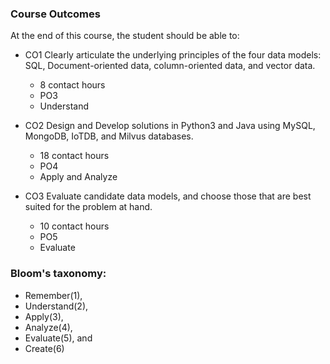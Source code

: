 
### Course Outcomes
At the end of this course, the student should be able to:
- CO1 Clearly articulate the underlying principles of the four
    data models: SQL, Document-oriented data, column-oriented data,
    and vector data.
    - 8 contact hours
    - PO3
    - Understand 

- CO2 Design and Develop solutions in Python3 and Java using MySQL, MongoDB,
    IoTDB, and Milvus databases.
    - 18 contact hours
    - PO4
    - Apply and Analyze

- CO3 Evaluate candidate data models, and choose those that are best suited
    for the problem at hand.
    - 10 contact hours
    - PO5
    - Evaluate

### Bloom's taxonomy: 
- Remember(1),
- Understand(2), 
- Apply(3),
- Analyze(4),
- Evaluate(5), and
- Create(6)


